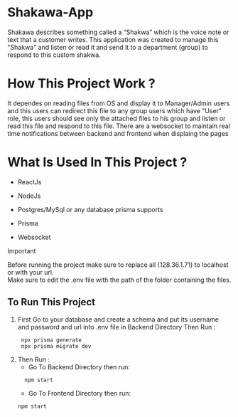 # Shakawa-App
Shakawa describes something called a “Shakwa” which is the voice note or text that a customer writes.
This application was created to manage this "Shakwa" and listen or read it and send it to a department (group) to respond to this custom shakwa.
# How This Project Work ?
It dependes on reading files from OS and display it to Manager/Admin users and this users can redirect this file to any group users which have "User" role, this users should see only the attached files to his group and listen or read this file and respond to this file.
There are a websocket to maintain real time notifications between backend and frontend when displaing the pages
# What Is Used In This Project ? 
- ReactJs
* NodeJs
+ Postgres/MySql or any database prisma supports
* Prisma
- Websocket

> [!IMPORTANT]
> Before running the project make sure to replace all (128.36.1.71) to localhost or with your url.\
> Make sure to edit the .env file with the path of the folder containing the files.

## To Run This Project
1. First Go to your database and create a schema and put its username and password and url into .env file in Backend Directory Then Run :
     ```
      npx prisma generate
      npx prisma migrate dev
    ```
2. Then Run :
   -  Go To Backend Directory then run:
    ```
      npm start
    ```
   - Go To Frontend Directory then run:
    ```
    npm start
    ```
